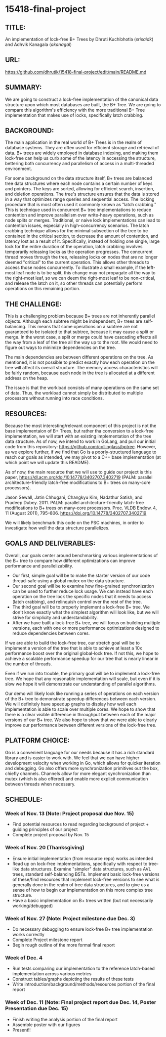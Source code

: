 # 15418-final-project

## TITLE: 
An implementation of lock-free B+ Trees by Dhruti Kuchibhotla (_srisaidk_) and Adhvik Kanagala (_akanagal_)

## URL: 
https://github.com/dhrutik/15418-final-project/edit/main/README.md

## SUMMARY:
We are going to construct a lock-free implementation of the canonical data structure upon which most databases are built, the B+ Tree. We are going to compare this algorithm's efficiency with the more traditional B+ Tree implementation that makes use of locks, specifically latch crabbing.

## BACKGROUND:
The main application in the real world of B+ Trees is in the realm of database systems. They are often used for efficient storage and retrieval of data. B+ trees are widely employed in database indexing, and making them lock-free can help us curb some of the latency in accessing the structure, bettering both concurrency and parallelism of access in a multi-threaded environment.

For some background on the data structure itself, B+ trees are balanced tree data structures where each node contains a certain number of keys and pointers. The keys are sorted, allowing for efficient search, insertion, and deletion operations. The tree's structure ensures that the data is stored in a way that optimizes range queries and sequential access. The locking procedure that is most often used it commonly known as "latch crabbing." This is technique used in concurrent B+ tree implementations to reduce contention and improve parallelism over write-heavy operations, such as node splits or merges. Traditional, or naive lock implementations can lead to contention issues, especially in high-concurrency scenarios. The latch crabbing technique allows for the minimal subsection of the tree to be contained in the critical section, to decrease the amount of contention, and latency lost as a result of it. Specifically, instead of holding one single, large lock for the entire duration of the operation, latch crabbing involves temporarily releasing locks as the operation progresses. The concurrent thread moves through the tree, releasing locks on nodes that are no longer deemed "critical" to the current operation. This allows other threads to access those nodes concurrently.  To illustrate a small example, if the left-most leaf node is to be split, this change may not propagate all the way to the right-most leaf, so we can deem the right-most leaf to be non-critical, and release the latch on it, so other threads can potentially perform operations on this remaining portion.

## THE CHALLENGE: 

This is a challenging problem because B+ trees are not inherently parallel objects. Although each subtree might be independent, B+ trees are self-balancing. This means that some operations on a subtree are not guaranteed to be isolated to that subtree, because it may cause a split or merge. In the worst case, a split or merge could have cascading effects all the way from a leaf of the tree all the way up to the root. We would need to figure out ways to minimize dependencies on the tree. 

The main dependencies are between different operations on the tree. As mentioned, it is not possible to predict exactly how each operation on the tree will affect its overall structure. The memory access characteristics will be fairly random, because each node in the tree is allocated at a different address on the heap. 

The issue is that the workload consists of many operations on the same set of data. Thus, the workload cannot simply be distributed to multiple processors without running into race conditions. 


## RESOURCES:
Because the most interesting/relevant component of this project is not the base implementaion of B+ Trees, but rather tha conversion to a lock-free implementation, we will start with an existing implementation of the tree data structure. As of now, we intend to work in GoLang, and pull our initial code from this repository: https://github.com/collinglass/bptree. However, as we explore further, if we find that Go is a poorly-structured language to reach our goals as intended, we may pivot to a C++ base implementation (at which point we will update this README).

As of now, the main resource that we will use to guide our project is this paper,
https://dl.acm.org/doi/10.14778/3402707.3402719 (PALM: parallel architecture-friendly latch-free modifications to B+ trees on many-core processors).

Jason Sewall, Jatin Chhugani, Changkyu Kim, Nadathur Satish, and Pradeep Dubey. 2011. PALM: parallel architecture-friendly latch-free modifications to B+ trees on many-core processors. Proc. VLDB Endow. 4, 11 (August 2011), 795–806. https://doi.org/10.14778/3402707.3402719

We will likely benchmark this code on the PSC machines, in order to investigate how well the data structure parallelizes. 

## GOALS AND DELIVERABLES:
<!-- Describe the deliverables or goals of your project. This is by far the most important section of the proposal!
• Separate your goals into what you PLAN TO ACHIEVE (what you believe you must get done to have a successful project and get the grade you expect) and an extra goal or two that you HOPE TO ACHIEVE if the project goes really well and you get ahead of schedule, as well as goals in case the work goes more slowly. It may not be possible to state precise performance goals at this time, but we encourage you be as precise as possible. If you do state a goal, give some justification of why you think you can achieve it. (e.g., I hope to speed up my starter code 10x, because if I did it would run in real-time.) -->
Overall, our goals center around benchmarking various implementations of the B+ tree to compare how different optimizations can improve performance and parallelizability. 
- Our first, simple goal will be to make the starter version of our code thread-safe using a global mutex on the data structure. 
- Our second goal will be to examine how fine-grained synchronization can be used to further reduce lock usage. We can instead have each operation on the tree lock the specific nodes that it needs to access (latch crabbing), and relinquish control over the rest of the tree. 
- The third goal will be to properly implement a lock-free B+ tree. We don't know exactly what the simplest algorithm will look like, but we will strive for simplicity and understandability. 
- After we have built a lock-free B+ tree, we will focus on building multiple versions, each with one or more performance optimizations designed to reduce dependencies between cores. 

If we are able to build the lock-free tree, our stretch goal will be to implement a version of the tree that is able to achieve at least a 10x performance boost over the original global-lock tree. If not this, we hope to achieve a scalable performance speedup for our tree that is nearly linear in the number of threads.

Even if we run into trouble, the primary goal will be to implement a lock-free tree. We hope that any reasonable implementation will scale, but even if it is slow we hope it will demonstrate our understanding of parallel algorithms. 

<!-- 
• If applicable, describe the demo you plan to show at the poster session (Will it be an interactive demo? Will you show an output of the program that is really neat? Will you show speedup graphs?). Specifically, what will you show us that will demonstrate you did a good job? -->
Our demo will likely look like running a series of operations on each version of the B+ tree to demonstrate speedup differences between each version. We will definitely have speedup graphs to display how well each implementation is able to scale over multiple cores. We hope to show that there is a clear visible difference in throughput between each of the major versions of our B+ tree. We also hope to show that we were able to clearly improve our performance between different versions of the lock-free tree. 


## PLATFORM CHOICE:
<!-- Describe why the platform (computer and/or language) you have
chosen is a good one for your needs. Why does it make sense to use this parallel system
for the workload you have chosen? -->

Go is a convenient language for our needs because it has a rich standard library and is easier to work with. We feel that we can have higher development velocity when working in Go, which allows for quicker iteration and debugging. Go also offers more synchronization primitives out the box, chiefly channels. Channels allow for more elegant synchronization than mutex (which is also offered) and enable more explicit communication between threads when necessary. 

## SCHEDULE:
### Week of Nov. 13 (Note: Project proposal due Nov. 15)
  - Find potential resources to read regarding background of project + guiding principles of our project
  - Complete project proposal by Nov. 15

### Week of Nov. 20 (Thanksgiving)
  - Ensure initial implementation (from resource repo) works as intended
  - Read up on lock-free implementations, specifically with respect to tree-like data structures. Examine "simpler" data structures, such as AVL trees, standard self-balancing BSTs. Implement basic lock-free versions of these/find resources that implement lock-free versions to see what is generally done in the realm of tree data structures, and to give us a sense of how to begin our implementation on this more complex tree structure.
  - Have a basic implementation on B+ trees written (but not necessarily working/debugged)

### Week of Nov. 27 (Note: Project milestone due Dec. 3)
  - Do necessary debugging to ensure lock-free B+ tree implementation works correctly
  - Complete Project milestone report
  - Begin rough outline of the more formal final report

### Week of Dec. 4 
  - Run tests comparing our implementation to the reference latch-based implementation across various metrics
  - Construct tables/graphs depicting the results of these tests
  - Write introduction/background/methods/resources portion of the final report

### Week of Dec. 11 (Note: Final project report due Dec. 14, Poster Presentation due Dec. 15)
  - Finish writing the analysis portion of the final report
  - Assemble poster with our figures
  - Present!!

